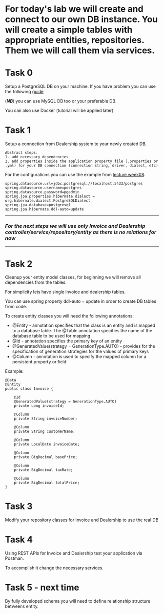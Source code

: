 # For today's lab we will create and connect to our own DB instance. You will create a simple tables with appropriate entities, repositories. Them we will call them via services.

# Task 0
Setup a PostgreSQL DB on your machine. If you have problem you can use the following [guide](https://github.com/dreamix-fmi-course-2023/web-development-with-Java/blob/main/week09/postgresql.md)

(***NB***) you can use MySQL DB too or your preferable DB.

You can also use Docker (tutorial will be applied later)

# Task 1
Setup a connection from Dealership system to your newly created DB.

```
Abstract steps:
1. add necessary dependencies
2. add properties inside the application property file (.properties or .yml) for your DB connection (connection string, driver, dialect, etc)
```
For the configurations you can  use the example from [lecture week08](https://github.com/GeorgiMinkov/web-development-with-Java/tree/main/week08/demo/FMI_DB_JPA).

```
spring.datasource.url=jdbc:postgresql://localhost:5433/postgres
spring.datasource.username=postgres
spring.datasource.password=pgadmin
spring.jpa.properties.hibernate.dialect = org.hibernate.dialect.PostgreSQLDialect
spring.jpa.database=postgresql
spring.jpa.hibernate.ddl-auto=update
```

---
### *For the next steps we will use only Invoice and Dealership controller/service/repository/entity  as there is no relations for now*
---

# Task 2
Cleanup your entity model classes, for beginning we will remove all dependencies from the tables.

For simplicity lets have single invoice and dealership tables.

You can use spring property ddl-auto = update in order to create DB tables from code.

To create entity classes you will need the following annotations:

 - @Entity - annotation specifies that the class is an entity and is mapped to a database table. The @Table annotation specifies the name of the database table to be used for mapping
 - @Id - annotation specifies the primary key of an entity
 - @GeneratedValue(strategy = GenerationType.AUTO) - provides for the specification of generation strategies for the values of primary keys
 - @Column - annotation is used to specify the mapped column for a persistent property or field

Example:
```
@Data
@Entity
public class Invoice {

    @Id
    @GeneratedValue(strategy = GenerationType.AUTO)
    private Long invoiceId;

    @Column
    private String invoiceNumber;

    @Column
    private String customerName;

    @Column
    private LocalDate invoiceDate;

    @Column
    private BigDecimal basePrice;

    @Column
    private BigDecimal taxRate;

    @Column
    private BigDecimal totalPrice;
}

```


# Task 3
Modify your repository classes for Invoice and Dealership to use the real DB

# Task 4
Using REST APIs for Invoice and Dealership test your application via Postman.

To accomplish it change the necessary services.

# Task 5 - next time
By fully developed schema you will need to define relationship structure betweens entity.

